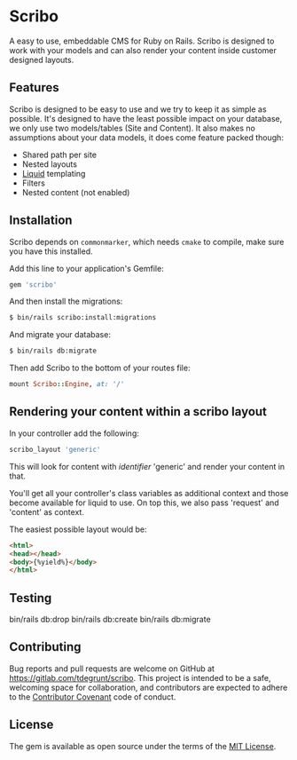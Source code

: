 # Scribo
A easy to use, embeddable CMS for Ruby on Rails. 
Scribo is designed to work with your models and can also render your content inside customer designed layouts.

## Features
Scribo is designed to be easy to use and we try to keep it as simple as possible.
It's designed to have the least possible impact on your database, we only use two models/tables (Site and Content).
It also makes no assumptions about your data models, it does come feature packed though:

- Shared path per site
- Nested layouts
- [Liquid](http://liquidmarkup.org) templating
- Filters
- Nested content (not enabled)

## Installation

Scribo depends on `commonmarker`, which needs `cmake` to compile, make sure you have this installed.

Add this line to your application's Gemfile:

```ruby
gem 'scribo'
```

And then install the migrations:
```bash
$ bin/rails scribo:install:migrations
```

And migrate your database:
```bash
$ bin/rails db:migrate
```

Then add Scribo to the bottom of your routes file:

```ruby
mount Scribo::Engine, at: '/'
```

## Rendering your content within a scribo layout

In your controller add the following:
```ruby
scribo_layout 'generic'
```

This will look for content with *identifier* 'generic' and render your content in that.

You'll get all your controller's class variables as additional context and those become available for liquid to use.
On top this, we also pass 'request' and 'content' as context.

The easiest possible layout would be:
```html
<html>
<head></head>
<body>{%yield%}</body>
</html>
```

## Testing

bin/rails db:drop
bin/rails db:create
bin/rails db:migrate

## Contributing

Bug reports and pull requests are welcome on GitHub at https://gitlab.com/tdegrunt/scribo. 
This project is intended to be a safe, welcoming space for collaboration, and contributors are expected to adhere to the [Contributor Covenant](http://contributor-covenant.org) code of conduct.

## License
The gem is available as open source under the terms of the [MIT License](http://opensource.org/licenses/MIT).
